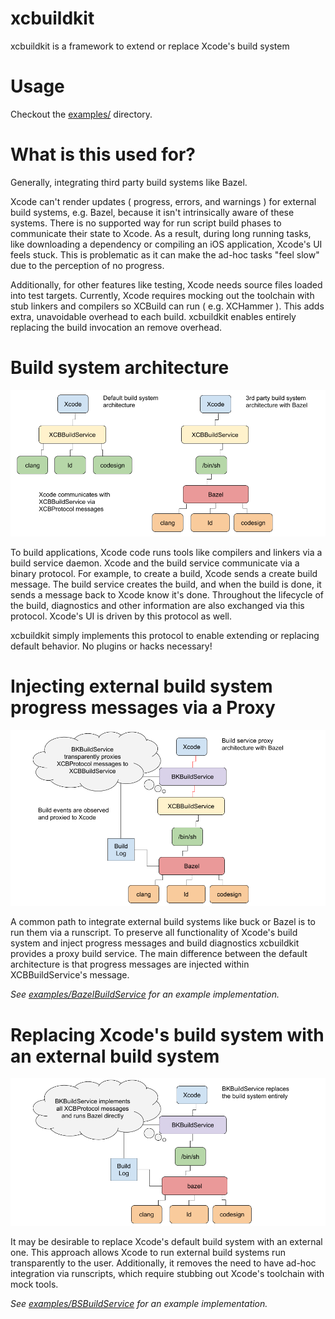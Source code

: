 # xcbuildkit

xcbuildkit is a framework to extend or replace Xcode's build system

# Usage

Checkout the [examples/](Examples/) directory.

# What is this used for?

Generally, integrating third party build systems like Bazel.

Xcode can't render updates ( progress, errors, and warnings ) for external
build systems, e.g. Bazel, because it isn't intrinsically aware of these
systems. There is no supported way for run script build phases to communicate
their state to Xcode. As a result, during long running tasks, like downloading
a dependency or compiling an iOS application, Xcode's UI feels stuck. This is
problematic as it can make the ad-hoc tasks "feel slow" due to the perception
of no progress.

Additionally, for other features like testing, Xcode needs source files loaded
into test targets. Currently, Xcode requires mocking out the toolchain with stub
linkers and compilers so XCBuild can run ( e.g. XCHammer ). This adds extra,
unavoidable overhead to each build. xcbuildkit enables entirely replacing the
build invocation an remove overhead.


# Build system architecture

![default achitecture](Docs/default_architecture.png?raw=true "Default achitecture")

To build applications, Xcode code runs tools like compilers and linkers via a
build service daemon. Xcode and the build service communicate via a binary
protocol. For example, to create a build, Xcode sends a create build message.
The build service creates the build, and when the build is done, it sends a
message back to Xcode know it's done. Throughout the lifecycle of the build,
diagnostics and other information are also exchanged via this protocol. Xcode's
UI is driven by this protocol as well.

xcbuildkit simply implements this protocol to enable extending or replacing
default behavior. No plugins or hacks necessary!

# Injecting external build system progress messages via a Proxy

![build service proxy](Docs/xcbuildkit_proxy.png?raw=true "Build service proxy")

A common path to integrate external build systems like buck or Bazel is to run
them via a runscript. To preserve all functionality of Xcode's build system and
inject progress messages and build diagnostics xcbuildkit provides a proxy build
service. The main difference between the default architecture is that progress
messages are injected within XCBBuildService's message.

_See [examples/BazelBuildService](Examples/BazelBuildService) for an example implementation._

# Replacing Xcode's build system with an external build system

![build service replacement](Docs/xcbuildkit_replacement.png?raw=true "Build service replacement")


It may be desirable to replace Xcode's default build system with an external
one. This approach allows Xcode to run external build systems run transparently
to the user.  Additionally, it removes the need to have ad-hoc integration via
runscripts, which require stubbing out Xcode's toolchain with mock tools. 

_See [examples/BSBuildService](Examples/BSBuildService) for an example implementation._
